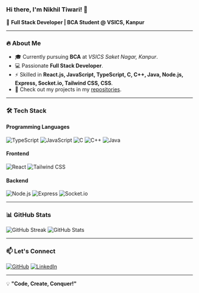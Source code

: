 ### Hi there, I'm Nikhil Tiwari! 👋

🚀 **Full Stack Developer | BCA Student @ VSICS, Kanpur**

---

### 🔥 About Me

- 🎓 Currently pursuing **BCA** at *VSICS Saket Nagar, Kanpur*.
- 💻 Passionate **Full Stack Developer**.
- ⚡ Skilled in **React.js, JavaScript, TypeScript, C, C++, Java, Node.js, Express, Socket.io, Tailwind CSS, CSS**.
- 📂 Check out my projects in my [repositories](https://github.com/nikhilhuh?tab=repositories).

---

### 🛠️ Tech Stack

#### Programming Languages 
![TypeScript](https://img.shields.io/badge/-TypeScript-007ACC?logo=typescript&logoColor=white&style=for-the-badge)
![JavaScript](https://img.shields.io/badge/-JavaScript-007ACC?logo=javascript&logoColor=white&style=for-the-badge)
![C](https://img.shields.io/badge/-C-00599C?logo=c&logoColor=white&style=for-the-badge)
![C++](https://img.shields.io/badge/-C++-00599C?logo=c%2B%2B&logoColor=white&style=for-the-badge)
![Java](https://img.shields.io/badge/-Java-007396?logo=java&logoColor=white&style=for-the-badge)

#### Frontend
![React](https://img.shields.io/badge/-React-61DAFB?logo=react&logoColor=white&style=for-the-badge)
![Tailwind CSS](https://img.shields.io/badge/-TailwindCSS-38B2AC?logo=tailwind-css&logoColor=white&style=for-the-badge)

#### Backend
![Node.js](https://img.shields.io/badge/-Node.js-339933?logo=node.js&logoColor=white&style=for-the-badge)
![Express](https://img.shields.io/badge/-Express-000000?logo=express&logoColor=white&style=for-the-badge)
![Socket.io](https://img.shields.io/badge/-Socket.io-010101?logo=socket.io&logoColor=white&style=for-the-badge)

---

### 📊 GitHub Stats

![GitHub Streak](https://streak-stats.demolab.com/?user=nikhilhuh&theme=dark&hide_border=false)
![GitHub Stats](https://github-readme-stats.vercel.app/api?username=nikhilhuh&show_icons=true&theme=dark)

---

### 📫 Let's Connect

[![GitHub](https://img.shields.io/badge/GitHub-000000?logo=github&logoColor=white&style=for-the-badge)](https://github.com/nikhilhuh)
[![LinkedIn](https://img.shields.io/badge/LinkedIn-0A66C2?logo=linkedin&logoColor=white&style=for-the-badge)](https://www.linkedin.com/in/nikhilhuh?utm_source=share&utm_campaign=share_via&utm_content=profile&utm_medium=android_app)

---

💡 **"Code, Create, Conquer!"**
